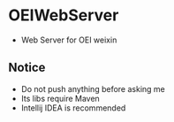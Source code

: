 # OEIWebServer

* Web Server for OEI weixin


## Notice

* Do not push anything before asking me
* Its libs require Maven
* Intellij IDEA is recommended